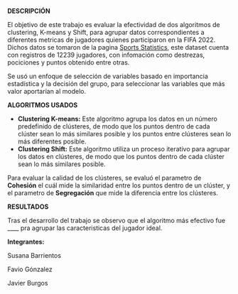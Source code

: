 **DESCRIPCIÓN**

El objetivo de este trabajo es evaluar la efectividad de dos algoritmos de clustering, K-means y Shift, para agrupar datos correspondientes a diferentes metricas de jugadores quienes participaron en la FIFA 2022. Dichos datos se tomaron de la pagina  [Sports Statistics,](https://sports-statistics.com/sports-data/fifa-2022-dataset-csvs/) este dataset cuenta con registros de 12239 jugadores, con infomación como destrezas, pociciones y puntos obtenido entre otras.

Se usó un enfoque de selección de variables basado en importancia estadística y la decisión del grupo, para seleccionar las variables que más valor aportarían al modelo.

**ALGORITMOS USADOS**

- **Clustering K-means:** Este algoritmo agrupa los datos en un número predefinido de clústeres, de modo que los puntos dentro de cada clúster sean lo más similares posible y los puntos entre clústeres sean lo más diferentes posible.
- **Clustering Shift:** Este algoritmo utiliza un proceso iterativo para agrupar los datos en clústeres, de modo que los puntos dentro de cada clúster sean lo más similares posible.

Para evaluar la calidad de los clústeres, se evaluó el parametro de **Cohesión** el cuál mide la similaridad entre los puntos dentro de un clúster, y el parametro de **Segregación** que mide la diferencia entre los clústeres.

**RESULTADOS**

Tras el desarrollo del trabajo se observo que el algoritmo más efectivo fue ____ pra agrupar las caracteristicas del jugador ideal.


**Integrantes:**

Susana Barrientos

Favio Gónzalez

Javier Burgos
